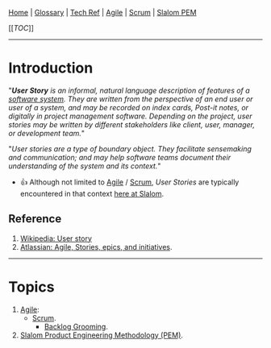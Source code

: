 [Home](/Slalom-LLC/Slalom-Consulting) | [Glossary](/Glossary) | [Tech Ref](/Tech-Ref) | [Agile](/Tech-Ref/Software-Development/Agile) | [Scrum](/Tech-Ref/Software-Development/Agile/Scrum) | [Slalom PEM](/Slalom-LLC/Terms-\(Slalom-LLC\)/PEM-\(Product-Engineering-Methodology\))

[[_TOC_]]

---
# Introduction
"_***User Story*** is an informal, natural language description of features of a [software system](/Tech-Ref/Software-Development). They are written from the perspective of an end user or user of a system, and may be recorded on index cards, Post-it notes, or digitally in project management software. Depending on the project, user stories may be written by different stakeholders like client, user, manager, or development team._"

"_User stories are a type of boundary object. They facilitate sensemaking and communication; and may help software teams document their understanding of the system and its context._"

- :+1: Although not limited to [Agile](/Tech-Ref/Software-Development/Agile) / [Scrum](/Tech-Ref/Software-Development/Agile/Scrum), _User Stories_ are typically encountered in that context [here at Slalom](/Slalom-LLC/Slalom-Consulting).

## Reference
1. [Wikipedia: User story](https://en.wikipedia.org/wiki/User_story)
1. [Atlassian: Agile, Stories, epics, and initiatives](https://www.atlassian.com/agile/project-management/epics-stories-themes).

---
# Topics
1. [Agile](/Tech-Ref/Software-Development/Agile):
   - [Scrum](/Tech-Ref/Software-Development/Agile/Scrum).
      - [Backlog Grooming](/Tech-Ref/Software-Development/Agile/Scrum/Backlog-Grooming).
1. [Slalom Product Engineering Methodology (PEM)](/Slalom-LLC/Terms-\(Slalom-LLC\)/PEM-\(Product-Engineering-Methodology\)).
